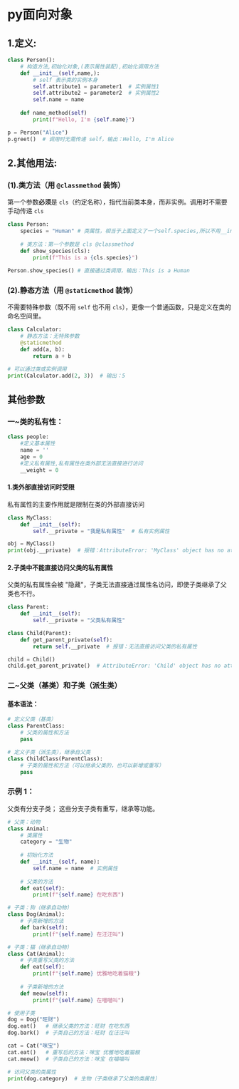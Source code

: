 # py面向对象

## 1.定义:
```python
class Person():
	# 构造方法,初始化对象,(表示属性装配),初始化调用方法
	def __init__(self,name,): 
        # self 表示类的实例本身
        self.attribute1 = parameter1  # 实例属性1
        self.attribute2 = parameter2  # 实例属性2
        self.name = name
        
    def name_method(self)
        print(f"Hello, I'm {self.name}")

p = Person("Alice")
p.greet()  # 调用时无需传递 self，输出：Hello, I'm Alice
```
## 2.其他用法:
### (1).类方法（用 `@classmethod` 装饰）
第一个参数**必须**是 `cls`（约定名称），指代当前类本身，而非实例。调用时不需要手动传递 `cls`
```python
class Person: 
	species = "Human" # 类属性，相当于上面定义了一个self.species,所以不用__init__
	
	# 类方法：第一个参数是 cls @classmethod 
	def show_species(cls): 
		print(f"This is a {cls.species}") 
		
Person.show_species() # 直接通过类调用，输出：This is a Human
```
### (2).静态方法（用 `@staticmethod` 装饰） 
不需要特殊参数（既不用 `self` 也不用 `cls`），更像一个普通函数，只是定义在类的命名空间里。

```python
class Calculator:
    # 静态方法：无特殊参数
    @staticmethod
    def add(a, b):
        return a + b

# 可以通过类或实例调用
print(Calculator.add(2, 3))  # 输出：5
```

## 其他参数
### 一~类的私有性：
```python
class people: 
	#定义基本属性 
	name = ''
	age = 0
	#定义私有属性,私有属性在类外部无法直接进行访问
	__weight = 0
```

#### 1.类外部直接访问时受限
私有属性的主要作用就是限制在类的外部直接访问
```python
class MyClass:
    def __init__(self):
        self.__private = "我是私有属性"  # 私有实例属性

obj = MyClass()
print(obj.__private)  # 报错：AttributeError: 'MyClass' object has no attribute '__private'
```

#### 2.子类中不能直接访问父类的私有属性
父类的私有属性会被 "隐藏"，子类无法直接通过属性名访问，即使子类继承了父类也不行。
```python
class Parent:
    def __init__(self):
        self.__private = "父类私有属性"

class Child(Parent):
    def get_parent_private(self):
        return self.__private  # 报错：无法直接访问父类的私有属性

child = Child()
child.get_parent_private()  # AttributeError: 'Child' object has no attribute '__private'
```

### 二~父类（基类）和子类（派生类）
#### 基本语法：
```python
# 定义父类（基类）
class ParentClass:
    # 父类的属性和方法
    pass

# 定义子类（派生类），继承自父类
class ChildClass(ParentClass):
    # 子类的属性和方法（可以继承父类的，也可以新增或重写）
    pass
```
### 示例 1：
父类有分支子类；
这些分支子类有重写，继承等功能。
```python
# 父类：动物
class Animal:
    # 类属性
    category = "生物"
    
    # 初始化方法
    def __init__(self, name):
        self.name = name  # 实例属性
    
    # 父类的方法
    def eat(self):
        print(f"{self.name} 在吃东西")

# 子类：狗（继承自动物）
class Dog(Animal):
    # 子类新增的方法
    def bark(self):
        print(f"{self.name} 在汪汪叫")

# 子类：猫（继承自动物）
class Cat(Animal):
    # 子类重写父类的方法
    def eat(self):
        print(f"{self.name} 优雅地吃着猫粮")
    
    # 子类新增的方法
    def meow(self):
        print(f"{self.name} 在喵喵叫")

# 使用子类
dog = Dog("旺财")
dog.eat()   # 继承父类的方法：旺财 在吃东西
dog.bark()  # 子类自己的方法：旺财 在汪汪叫

cat = Cat("咪宝")
cat.eat()   # 重写后的方法：咪宝 优雅地吃着猫粮
cat.meow()  # 子类自己的方法：咪宝 在喵喵叫

# 访问父类的类属性
print(dog.category)  # 生物（子类继承了父类的类属性）
```